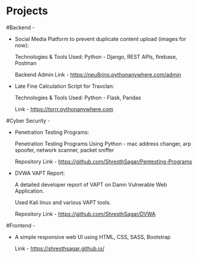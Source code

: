 # Projects

#Backend - 
  * Social Media Platform to prevent duplicate content upload (images for now): 

      Technologies & Tools Used: Python - Django, REST APIs, firebase, Postman

      Backend Admin Link - https://neu8rino.pythonanywhere.com/admin
  
  * Late Fine Calculation Script for Travclan:

      Technologies & Tools Used: Python - Flask, Pandas

      Link - https://torrr.pythonanywhere.com



#Cyber Security - 
   * Penetration Testing Programs:

       Penetration Testing Programs Using Python - mac address changer, arp spoofer, network scanner, packet sniffer

       Repository Link - https://github.com/ShresthSagar/Pentesting-Programs


   * DVWA VAPT Report: 

       A detailed developer report of VAPT on Damn Vulnerable Web Application.

       Used Kali linux and various VAPT tools.

       Repository Link - https://github.com/ShresthSagar/DVWA



#Frontend - 
   * A simple responsive web UI using HTML, CSS, SASS, Bootstrap

       Link - https://shresthsagar.github.io/
    
